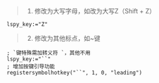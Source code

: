 >1. 修改为大写字母，如改为大写Z（Shift + Z）
```
lspy_key:="Z"
```

>2. 修改为其他标点，如~键  
```
; `键特殊需加转义符 `，其他不用
lspy_key:="``"
; 增加按键引导功能
registersymbolhotkey("``", 1, 0, "leading")
```

